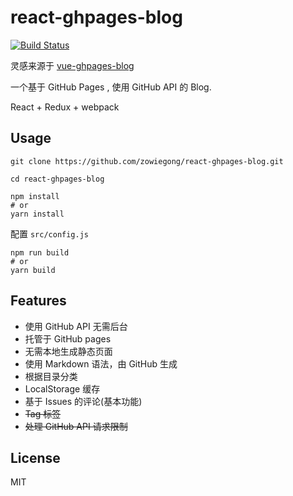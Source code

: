 # react-ghpages-blog

[![Build Status](https://travis-ci.org/zowiegong/react-ghpages-blog.svg?branch=master)](https://travis-ci.org/zowiegong/react-ghpages-blog)

灵感来源于 [vue-ghpages-blog](https://github.com/viko16/vue-ghpages-blog)

一个基于 GitHub Pages , 使用 GitHub API 的 Blog.

React + Redux + webpack

## Usage

```shell
git clone https://github.com/zowiegong/react-ghpages-blog.git

cd react-ghpages-blog

npm install
# or
yarn install
```

配置 `src/config.js`

```shell
npm run build
# or
yarn build
```

## Features

- 使用 GitHub API 无需后台
- 托管于 GitHub pages
- 无需本地生成静态页面
- 使用 Markdown 语法，由 GitHub 生成
- 根据目录分类
- LocalStorage 缓存
- 基于 Issues 的评论(基本功能)
- ~~Tag 标签~~
- ~~处理 GitHub API 请求限制~~

## License

MIT
